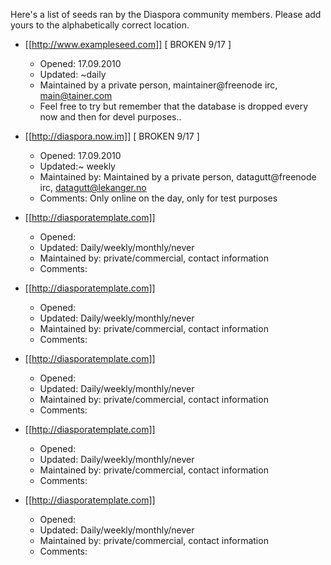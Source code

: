 Here's a list of seeds ran by the Diaspora community members. Please add yours to the alphabetically correct location.

* [[http://www.exampleseed.com]] [ BROKEN 9/17 ]
    * Opened: 17.09.2010
    * Updated: ~daily
    * Maintained by a private person, maintainer@freenode irc, main@tainer.com
    * Feel free to try but remember that the database is dropped every now and then for devel purposes..

* [[http://diaspora.now.im]] [ BROKEN 9/17 ]
    * Opened: 17.09.2010
    * Updated:~ weekly
    * Maintained by:  Maintained by a private person, datagutt@freenode irc, datagutt@lekanger.no
    * Comments: Only online on the day, only for test purposes

* [[http://diasporatemplate.com]]
    * Opened: 
    * Updated: Daily/weekly/monthly/never
    * Maintained by: private/commercial, contact information
    * Comments:

* [[http://diasporatemplate.com]]
    * Opened: 
    * Updated: Daily/weekly/monthly/never
    * Maintained by: private/commercial, contact information
    * Comments:

* [[http://diasporatemplate.com]]
    * Opened: 
    * Updated: Daily/weekly/monthly/never
    * Maintained by: private/commercial, contact information
    * Comments:

* [[http://diasporatemplate.com]]
    * Opened: 
    * Updated: Daily/weekly/monthly/never
    * Maintained by: private/commercial, contact information
    * Comments:

* [[http://diasporatemplate.com]]
    * Opened: 
    * Updated: Daily/weekly/monthly/never
    * Maintained by: private/commercial, contact information
    * Comments:

